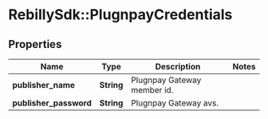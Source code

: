 # RebillySdk::PlugnpayCredentials

## Properties
Name | Type | Description | Notes
------------ | ------------- | ------------- | -------------
**publisher_name** | **String** | Plugnpay Gateway member id. | 
**publisher_password** | **String** | Plugnpay Gateway avs. | 

